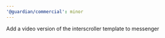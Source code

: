 ```yaml
---
'@guardian/commercial': minor
---
```


Add a video version of the interscroller template to messenger
